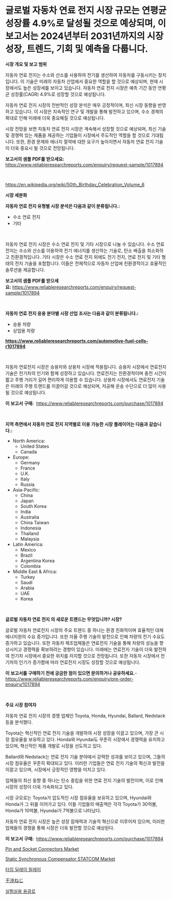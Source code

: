 <p><h1>글로벌 자동차 연료 전지 시장 규모는 연평균 성장률 4.9%로 달성될 것으로 예상되며, 이 보고서는 2024년부터 2031년까지의 시장 성장, 트렌드, 기회 및 예측을 다룹니다.</h1></p><p><strong>시장 개요 및 보고 범위</strong></p>
<p><p>자동차 연료 전지는 수소와 산소를 사용하여 전기를 생산하여 자동차를 구동시키는 장치입니다. 이 기술은 미래의 자동차 산업에서 중요한 역할을 할 것으로 예상되며, 현재 시장에서도 높은 성장세를 보이고 있습니다. 자동차 연료 전지 시장은 예측 기간 동안 연평균 성장률(CAGR) 4.9%로 성장할 것으로 예상됩니다.</p><p>자동차 연료 전지 시장의 전반적인 성장 분석은 매우 긍정적이며, 최신 시장 동향을 반영하고 있습니다. 이 시장은 지속적인 연구 및 개발을 통해 발전하고 있으며, 수소 경제의 확대로 인해 미래에 더욱 중요해질 것으로 예상됩니다.</p><p>시장 전망을 보면 자동차 연료 전지 시장은 계속해서 성장할 것으로 예상되며, 최신 기술 및 경쟁력 있는 제품을 제공하는 기업들이 시장에서 주도적인 역할을 할 것으로 기대됩니다. 또한, 환경 문제와 에너지 절약에 대한 요구가 높아지면서 자동차 연료 전지 기술이 더욱 중요시 될 것으로 전망됩니다.</p></p>
<p><strong>보고서의 샘플 PDF를 받으세요:</strong> <a href="https://www.reliableresearchreports.com/enquiry/request-sample/1017894">https://www.reliableresearchreports.com/enquiry/request-sample/1017894</a></p>
<p>&nbsp;</p>
<p><a href="https://en.wikipedia.org/wiki/50th_Birthday_Celebration_Volume_6">https://en.wikipedia.org/wiki/50th_Birthday_Celebration_Volume_6</a></p>
<p><strong>시장 세분화</strong></p>
<p><strong>자동차 연료 전지 유형별 시장 분석은 다음과 같이 분류됩니다.:</strong></p>
<p><ul><li>수소 연료 전지</li><li>기타</li></ul></p>
<p>&nbsp;</p>
<p><p>자동차 연료 전지 시장은 수소 연료 전지 및 기타 시장으로 나눌 수 있습니다. 수소 연료 전지는 수소와 산소를 이용하여 전기 에너지를 생산하는 기술로, 탄소 배출을 최소화하고 친환경적입니다. 기타 시장은 수소 연료 전지 외에도 전기 전지, 연료 전지 및 기타 형태의 전지 기술을 포함합니다. 이들은 전체적으로 자동차 산업에 친환경적이고 효율적인 솔루션을 제공합니다.</p></p>
<p><strong>보고서의 샘플 PDF를 받으세요:</strong>&nbsp;<a href="https://www.reliableresearchreports.com/enquiry/request-sample/1017894">https://www.reliableresearchreports.com/enquiry/request-sample/1017894</a></p>
<p>&nbsp;</p>
<p><strong> 자동차 연료 전지 응용 분야별 시장 산업 조사는 다음과 같이 분류됩니다.:</strong></p>
<p><ul><li>승용 차량</li><li>상업용 차량</li></ul></p>
<p><strong><a href="https://www.reliableresearchreports.com/automotive-fuel-cells-r1017894">https://www.reliableresearchreports.com/automotive-fuel-cells-r1017894</a></strong></p>
<p>&nbsp;</p>
<p><p>자동차 연료전지 시장은 승용차와 상용차 시장에 적용됩니다. 승용차 시장에서 연료전지 기술은 전기차의 인기와 함께 성장하고 있습니다. 연료전지는 친환경적이며 충전 시간이 짧고 주행 거리가 길어 편리하게 이용할 수 있습니다. 상용차 시장에서도 연료전지 기술은 미래의 주행 트렌드를 이끌어갈 것으로 예상되며, 저공해 운송 수단으로 더 많이 사용될 것으로 예상됩니다.</p></p>
<p><strong>이 보고서 구매:</strong>&nbsp; <a href="https://www.reliableresearchreports.com/purchase/1017894">https://www.reliableresearchreports.com/purchase/1017894</a></p>
<p>&nbsp;</p>
<p><strong>지역 측면에서 자동차 연료 전지 지역별로 이용 가능한 시장 플레이어는 다음과 같습니다.:</strong></p>
<p><ul>
    <li>
        North America:
        <ul>
            <li>United States</li>
            <li>Canada</li>
        </ul>
    </li>
    <li>
        Europe:
        <ul>
            <li>Germany</li>
            <li>France</li>
            <li>U.K.</li>
            <li>Italy</li>
            <li>Russia</li>
        </ul>
    </li>
    <li>
        Asia-Pacific:
        <ul>
            <li>China</li>
            <li>Japan</li>
            <li>South Korea</li>
            <li>India</li>
            <li>Australia</li>
            <li>China Taiwan</li>
            <li>Indonesia</li>
            <li>Thailand</li>
            <li>Malaysia</li>
        </ul>
    </li>
    <li>
        Latin America:
        <ul>
            <li>Mexico</li>
            <li>Brazil</li>
            <li>Argentina Korea</li>
            <li>Colombia</li>
        </ul>
    </li>
    <li>
        Middle East & Africa:
        <ul>
            <li>Turkey</li>
            <li>Saudi</li>
            <li>Arabia</li>
            <li>UAE</li>
            <li>Korea</li>
        </ul>
    </li>
    </ul></p>
<p>&nbsp;</p>
<p><strong>글로벌 자동차 연료 전지 의 새로운 트렌드는 무엇입니까? 시장?</strong></p>
<p><p>글로벌 자동차 연료전지 시장의 주요 트렌드 중 하나는 환경 친화적이며 효율적인 대체 에너지원의 수요 증가입니다. 또한 자율 주행 기술의 발전으로 인해 차량의 전기 수요도 증가하고 있습니다. 또한 자동차 제조업체들은 연료전지 기술을 통해 차량의 성능을 향상시키고 경쟁력을 확보하려는 경향이 있습니다. 미래에는 연료전지 기술이 더욱 발전하여 전기차 시장에서 중요한 위치를 차지할 것으로 전망됩니다. 또한 자동차 시장에서 전기차의 인기가 증가함에 따라 연료전지 시장도 성장할 것으로 예상됩니다.</p></p>
<p><strong>이 보고서를 구매하기 전에 궁금한 점이 있으면 문의하거나 공유하세요.</strong>- <a href="https://www.reliableresearchreports.com/enquiry/pre-order-enquiry/1017894">https://www.reliableresearchreports.com/enquiry/pre-order-enquiry/1017894</a></p>
<p>&nbsp;</p>
<p><strong>주요 시장 참여자</strong></p>
<p><p>자동차 연료 전지 시장의 경쟁 업체인 Toyota, Honda, Hyundai, Ballard, Nedstack 등을 분석했다. </p><p>Toyota는 혁신적인 연료 전지 기술을 개발하여 시장 성장을 이끌고 있으며, 가장 큰 시장 점유율을 보유하고 있다. Honda와 Hyundai도 꾸준히 시장에서 경쟁력을 유지하고 있으며, 혁신적인 제품 개발로 시장을 선도하고 있다. </p><p>Ballard와 Nedstack는 연료 전지 기술 분야에서 강력한 성과를 보이고 있으며, 그들의 시장 점유율은 꾸준히 확대되고 있다. 이러한 기업들은 연료 전지 기술의 혁신과 발전을 이끌고 있으며, 시장에서 긍정적인 영향을 미치고 있다. </p><p>업체들의 최신 동향 중 하나는 탄소 중립을 위한 연료 전지 기술의 발전이며, 이로 인해 시장의 성장이 더욱 가속화되고 있다. </p><p>시장 규모로는 Toyota가 압도적인 시장 점유율을 보유하고 있으며, Hyundai와 Honda가 그 뒤를 이어가고 있다. 이들 기업들의 매출액은 각각 Toyota가 30억불, Honda가 10억불, Hyundai가 7억불으로 나타났다. </p><p>자동차 연료 전지 시장은 높은 성장 잠재력과 기술적 혁신으로 이루어져 있으며, 이러한 업체들의 경쟁을 통해 시장은 더욱 발전할 것으로 예상된다.</p></p>
<p><strong>이 보고서 구매:</strong>&nbsp;&nbsp;<a href="https://www.reliableresearchreports.com/purchase/1017894">https://www.reliableresearchreports.com/purchase/1017894</a></p>
<p><p><a href="https://medium.com/@karleeprice2004/pin-and-socket-connectors-market-investigation-industry-evolution-and-forecast-till-2031-c5a282186e45">Pin and Socket Connectors Market</a></p><p><a href="https://medium.com/@marcoshoppe2023/insights-into-the-static-synchronous-compensator-statcom-market-market-players-market-size-a3a0b661a9d5">Static Synchronous Compensator STATCOM Market</a></p><p><a href="https://github.com/sougarounis/Market-Research-Report-List-5/blob/main/751614838350.md">타임 딜레이 릴레이</a></p><p><a href="https://medium.com/@ridleydamion/%E5%B9%B2%E6%B8%89%E3%82%B9%E3%82%AF%E3%83%AA%E3%83%A5%E3%83%BC%E5%B8%82%E5%A0%B4%E5%8B%95%E5%90%91-%E5%B9%B2%E6%B8%89%E3%82%B9%E3%82%AF%E3%83%AA%E3%83%A5%E3%83%BC%E5%B8%82%E5%A0%B4%E3%81%AE%E6%B4%9E%E5%AF%9F%E3%81%A8%E4%BA%88%E6%B8%AC%E5%88%86%E6%9E%90%E3%81%AB%E7%84%A6%E7%82%B9%E3%82%92%E5%BD%93%E3%81%A6%E3%82%8B-2024%E5%B9%B4-2031%E5%B9%B4-43bccd69e24b">干渉ねじ</a></p><p><a href="https://medium.com/@derrickmafrks96745/%EC%A0%9C%ED%92%88-%EC%9C%A0%ED%98%95-2000-%EB%A6%AC%ED%84%B0-%EC%9D%B4%ED%95%98-2000-5000-%EB%A6%AC%ED%84%B0-5000-%EB%A6%AC%ED%84%B0-%EC%9D%B4%EC%83%81-%EB%B2%94%EC%9C%84-%EC%B5%9C%EC%A2%85-%EC%82%AC%EC%9A%A9-%EB%82%9C%EB%B0%A9-%EC%97%B4%EC%B2%98%EB%A6%AC-%EA%B1%B4%EC%A1%B0-%EA%B2%BD%ED%99%94-%EA%B8%B0%ED%83%80-%EA%B8%B0%EB%8A%A5-%EB%B0%8F-%EC%A7%80%EC%97%AD-2024-2031-%EC%97%B0%EA%B5%AC%EC%86%8C-0b83e159ebbb">실험실용 용광로</a></p></p>